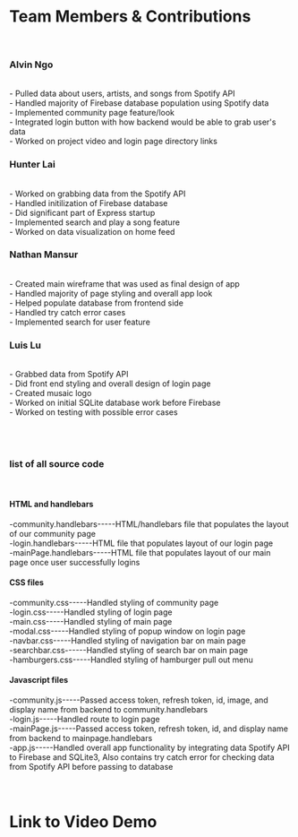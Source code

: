 <h1>Team Members & Contributions</h1> </br>

<h3>Alvin Ngo</h3></br>
- Pulled data about users, artists, and songs from Spotify API</br>
- Handled majority of Firebase database population using Spotify data</br>
- Implemented community page feature/look</br>
- Integrated login button with how backend would be able to grab user's data</br>
- Worked on project video and login page directory links</br>

<h3>Hunter Lai</h3></br>
- Worked on grabbing data from the Spotify API</br>
- Handled initilization of Firebase database</br>
- Did significant part of Express startup</br>
- Implemented search and play a song feature</br>
- Worked on data visualization on home feed</br>

<h3>Nathan Mansur</h3></br>
- Created main wireframe that was used as final design of app</br>
- Handled majority of page styling and overall app look</br>
- Helped populate database from frontend side</br>
- Handled try catch error cases</br>
- Implemented search for user feature</br>

<h3>Luis Lu</h3></br>
- Grabbed data from Spotify API</br>
- Did front end styling and overall design of login page</br>
- Created musaic logo</br>
- Worked on initial SQLite database work before Firebase</br>
- Worked on testing with possible error cases</br>

</br>
</br>
</br>
<h3>list of all source code</h3></br>
<h4>HTML and handlebars</h4>
-community.handlebars-----HTML/handlebars file that populates the layout of our community page</br>
-login.handlebars-----HTML file that populates layout of our login page</br>
-mainPage.handlebars-----HTML file that populates layout of our main page once user successfully logins</br>
<h4>CSS files</h4>
-community.css-----Handled styling of community page</br>
-login.css-----Handled styling of login page</br>
-main.css-----Handled styling of main page</br>
-modal.css-----Handled styling of popup window on login page</br>
-navbar.css-----Handled styling of navigation bar on main page</br>
-searchbar.css------Handled styling of search bar on main page</br>
-hamburgers.css-----Handled styling of hamburger pull out menu</br>
<h4>Javascript files</h4>
-community.js-----Passed access token, refresh token, id, image, and display name from backend to community.handlebars</br>
-login.js-----Handled route to login page</br>
-mainPage.js-----Passed access token, refresh token, id, and display name from backend to mainpage.handlebars</br>
-app.js-----Handled overall app functionality by integrating data Spotify API to Firebase and SQLite3, Also contains try catch error for checking data from Spotify API before passing to database</br> 
</br>
</br>
<h1>Link to Video Demo</h1> </br>






